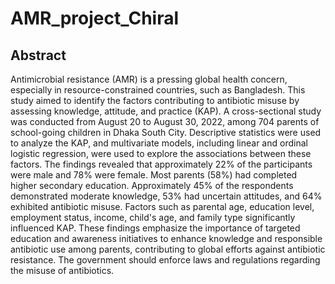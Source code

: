 # AMR_project_Chiral



## Abstract
Antimicrobial resistance (AMR) is a pressing global health concern, especially in resource-constrained countries, such as Bangladesh. This study aimed to identify the factors contributing to antibiotic misuse by assessing knowledge, attitude, and practice (KAP). A cross-sectional study was conducted from August 20 to August 30, 2022, among 704 parents of school-going children in Dhaka South City. Descriptive statistics were used to analyze the KAP, and multivariate models, including linear and ordinal logistic regression, were used to explore the associations between these factors. The findings revealed that approximately 22% of the participants were male and 78% were female. Most parents (58%) had completed higher secondary education. Approximately 45% of the respondents demonstrated moderate knowledge, 53% had uncertain attitudes, and 64% exhibited antibiotic misuse. Factors such as parental age, education level, employment status, income, child's age, and family type significantly influenced KAP. These findings emphasize the importance of targeted education and awareness initiatives to enhance knowledge and responsible antibiotic use among parents, contributing to global efforts against antibiotic resistance. The government should enforce laws and regulations regarding the misuse of antibiotics.